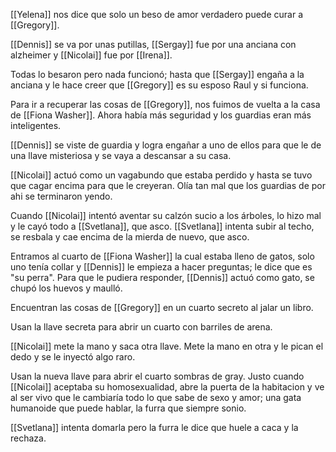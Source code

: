 [[Yelena]] nos dice que solo un beso de amor verdadero puede curar a [[Gregory]].

[[Dennis]] se va por unas putillas, [[Sergay]] fue por una anciana con alzheimer y [[Nicolai]] fue por [[Irena]].

Todas lo besaron pero nada funcionó; hasta que [[Sergay]] engaña a la anciana y le hace creer que [[Gregory]] es su esposo Raul y si funciona.

Para ir a recuperar las cosas de [[Gregory]], nos fuimos de vuelta a la casa de [[Fiona Washer]].
Ahora había más seguridad y los guardias eran más inteligentes.

[[Dennis]] se viste de guardia y logra engañar a uno de ellos para que le de una llave misteriosa y se vaya a descansar a su casa.

[[Nicolai]] actuó como un vagabundo que estaba perdido y hasta se tuvo que cagar encima para que le creyeran. Olía tan mal que los guardias de por ahi se terminaron yendo.

Cuando [[Nicolai]] intentó aventar su calzón sucio a los árboles, lo hizo mal y le cayó todo a [[Svetlana]], que asco.
[[Svetlana]] intenta subir al techo, se resbala y cae encima de la mierda de nuevo, que asco.

Entramos al cuarto de [[Fiona Washer]] la cual estaba lleno de gatos, solo uno tenía collar y [[Dennis]] le empieza a hacer preguntas; le dice que es "su perra". Para que le pudiera responder, [[Dennis]] actuó como gato, se chupó los huevos y maulló.

Encuentran las cosas de [[Gregory]] en un cuarto secreto al jalar un libro.

Usan la llave secreta para abrir un cuarto con barriles de arena.

[[Nicolai]] mete la mano y saca otra llave.
Mete la mano en otra y le pican el dedo y se le inyectó algo raro.

Usan la nueva llave para abrir el cuarto sombras de gray.
Justo cuando [[Nicolai]] aceptaba su homosexualidad, abre la puerta de la habitacion y ve al ser vivo que le cambiaría todo lo que sabe de sexo y amor; una gata humanoide que puede hablar, la furra que siempre sonio.

[[Svetlana]] intenta domarla pero la furra le dice que huele a caca y la rechaza.

